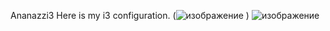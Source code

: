Ananazzi3
Here is my i3 configuration.
(![изображение](https://user-images.githubusercontent.com/54774559/129203836-5f3c1933-f14b-4600-9444-4854451e92ca.png)
)
![изображение](https://user-images.githubusercontent.com/54774559/129204020-165e0a1e-4d2b-4a81-bbf7-1344d8d3cffc.png)
